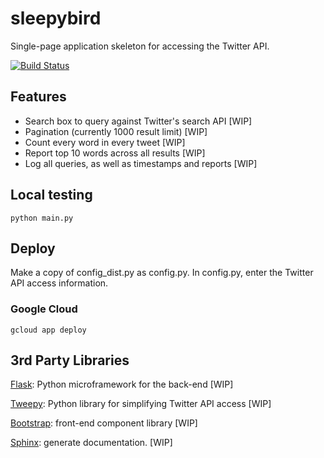 # sleepybird
Single-page application skeleton for accessing the Twitter API.

[![Build Status](https://travis-ci.org/zooraze/sleepybird.svg?branch=master)](https://travis-ci.org/zooraze/sleepybird)

## Features
* Search box to query against Twitter's search API [WIP]
* Pagination (currently 1000 result limit) [WIP]
* Count every word in every tweet [WIP]
* Report top 10 words across all results [WIP]
* Log all queries, as well as timestamps and reports [WIP]

## Local testing
```python main.py```

## Deploy
Make a copy of config_dist.py as config.py. In config.py, enter the Twitter API access information.

### Google Cloud
```gcloud app deploy```

## 3rd Party Libraries
[Flask](http://flask.pocoo.org/): Python microframework for the back-end [WIP]

[Tweepy](https://www.tweepy.org/): Python library for simplifying Twitter API access [WIP]

[Bootstrap](https://getbootstrap.com/): front-end component library [WIP]

[Sphinx](http://www.sphinx-doc.org/en/master/): generate documentation. [WIP]
